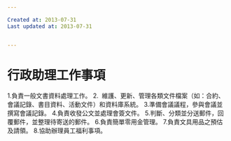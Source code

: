 ```yaml
---

Created at: 2013-07-31
Last updated at: 2013-07-31


---
```


# 行政助理工作事項


1.負責一般文書資料處理工作。
2.  維護、更新、管理各類文件檔案（如：合約、會議記錄、書目資料、活動文件）和資料庫系統。
3.準備會議議程，參與會議並撰寫會議記錄。
4.負責收發公文並處理會簽文件。
5.判斷、分類並分送郵件，回覆郵件，並整理待寄送的郵件。
6.負責簡單零用金管理。
7.負責文具用品之預估及請領。
8.協助辦理員工福利事項。

